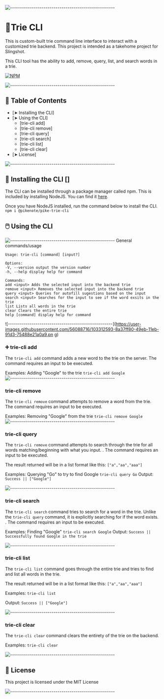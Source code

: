 ![-----------------------------------------------------](https://user-images.githubusercontent.com/56088716/103312593-8a37ff80-49eb-11eb-91d3-75488e21a0a9.png)
# 🌲Trie CLI
This is custom-built trie command line interface to interact with a customized trie backend. This project is intended as a takehome project for Slingshot.

This CLI tool has the ability to add, remove, query, list, and search words in a trie.

[![NPM](https://nodei.co/npm/@pikenote/pike-trie-cli.png)](https://nodei.co/npm/@pikenote/pike-trie-cli/)

![-----------------------------------------------------](https://user-images.githubusercontent.com/56088716/103312593-8a37ff80-49eb-11eb-91d3-75488e21a0a9.png) 

## 📖 Table of Contents
* [➤ Installing the CLI]
* [➤ Using the CLI]
	* [trie-cli add]
	* [trie-cli remove]
	* [trie-cli query]
	* [trie-cli search]
	* [trie-cli list]
	* [trie-cli clear]
* [➤ License]

![-----------------------------------------------------](https://user-images.githubusercontent.com/56088716/103312593-8a37ff80-49eb-11eb-91d3-75488e21a0a9.png)

## 🔽 Installing the CLI []
The CLI can be installed through a package manager called npm. This is included by installing NodeJS. You can find it [here](https://nodejs.org/en/).

Once you have NodeJS installed, run the command below to install the CLI.
`npm i @pikenote/pike-trie-cli`

## 🖱️ Using the CLI
![-----------------------------------------------------](https://user-images.githubusercontent.com/56088716/103312593-8a37ff80-49eb-11eb-91d3-75488e21a0a9.png)
General commands/usage
```
Usage: trie-cli [command] [input?]

Options:
-V, --version output the version number
-h, --help display help for command

Commands:
add <input> Adds the selected input into the backend trie
remove <input> Removes the selected input into the backend trie
query <input> Queries for autofill sugestions based on the input
search <input> Searches for the input to see if the word exsits in the trie
list Lists all words in the trie
clear Clears the entire trie
help [command] display help for command
```
![-----------------------------------------------------](https://user-images.githubusercontent.com/56088716/103312593-8a37ff80-49eb-11eb-91d3-75488e21a0a9.pn
g)
### ➕ trie-cli add
The `trie-cli add` command adds a new word to the trie on the server. The command requires an input to be executed.

Examples:
Adding "Google" to the trie
`trie-cli add Google`
  ![-----------------------------------------------------](https://user-images.githubusercontent.com/56088716/103312593-8a37ff80-49eb-11eb-91d3-75488e21a0a9.png)

### trie-cli remove
The `trie-cli remove` command attempts to remove a word from the trie. The command requires an input to be executed.

Examples:
Removing "Google" from the trie
`trie-cli remove Google`
![-----------------------------------------------------](https://user-images.githubusercontent.com/56088716/103312593-8a37ff80-49eb-11eb-91d3-75488e21a0a9.png)

### trie-cli query
The `trie-cli remove` command attempts to search through the trie for all words matching/beginning with what you input. . The command requires an input to be executed.

The result returned will be in a list format like this:
`["a","aa","aaa"]`

Examples:
Querying "Go" to try to find Google
`trie-cli query Go`
Output:
`Success || ["Google"]`

  ![-----------------------------------------------------](https://user-images.githubusercontent.com/56088716/103312593-8a37ff80-49eb-11eb-91d3-75488e21a0a9.png)

### trie-cli search
The `trie-cli search` command tries to search for a word in the trie. Unlike the `trie-cli query` command, it is explicitly searching for if the word exists. . The command requires an input to be executed.

Examples:
Finding "Google"
`trie-cli search Google`
Output:
`Success || Successfully found Google in the trie`

![-----------------------------------------------------](https://user-images.githubusercontent.com/56088716/103312593-8a37ff80-49eb-11eb-91d3-75488e21a0a9.png)

### trie-cli list
The `trie-cli list` command goes through the entire trie and tries to find and list all words in the trie.

The result returned will be in a list format like this:
`["a","aa","aaa"]`

  

Examples:
`trie-cli list`

Output:
`Success || ["Google"]`

![-----------------------------------------------------](https://user-images.githubusercontent.com/56088716/103312593-8a37ff80-49eb-11eb-91d3-75488e21a0a9.png)

### trie-cli clear
The `trie-cli clear` command clears the entirety of the trie on the backend.

Examples:
`trie-cli clear`

![-----------------------------------------------------](https://user-images.githubusercontent.com/56088716/103312593-8a37ff80-49eb-11eb-91d3-75488e21a0a9.png)

## 📜 License
This project is licensed under the MIT License

![-----------------------------------------------------](https://user-images.githubusercontent.com/56088716/103312593-8a37ff80-49eb-11eb-91d3-75488e21a0a9.png)
